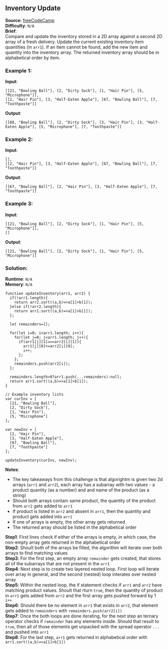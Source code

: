 ## Inventory Update

**Source**: [freeCodeCamp](https://www.freecodecamp.org/learn/coding-interview-prep/algorithms/inventory-update)  
**Difficulty**: ``N/A``    
**Brief**:     
Compare and update the inventory stored in a 2D array against a second 2D array of a fresh delivery. Update the current existing inventory item quantities (in ``arr1``). If an item cannot be found, add the new item and quantity into the inventory array. The returned inventory array should be in alphabetical order by item.   



### Example 1:
**Input**:   
```
[[21, "Bowling Ball"], [2, "Dirty Sock"], [1, "Hair Pin"], [5, "Microphone"]],   
[[2, "Hair Pin"], [3, "Half-Eaten Apple"], [67, "Bowling Ball"], [7, "Toothpaste"]]
```
**Output**: 
```
[[88, "Bowling Ball"], [2, "Dirty Sock"], [3, "Hair Pin"], [3, "Half-Eaten Apple"], [5, "Microphone"], [7, "Toothpaste"]]
```



### Example 2:
**Input**:
```
[],    
[[2, "Hair Pin"], [3, "Half-Eaten Apple"], [67, "Bowling Ball"], [7, "Toothpaste"]]
```
**Output**:
```
[[67, "Bowling Ball"], [2, "Hair Pin"], [3, "Half-Eaten Apple"], [7, "Toothpaste"]]
```



### Example 3:
**Input**:
```
[[21, "Bowling Ball"], [2, "Dirty Sock"], [1, "Hair Pin"], [5, "Microphone"]],   
[]
```
**Output**:
```
[[21, "Bowling Ball"], [2, "Dirty Sock"], [1, "Hair Pin"], [5, "Microphone"]]
```



### Solution:
**Runtime**: ``N/A``   
**Memory**: ``N/A``    
```
function updateInventory(arr1, arr2) {
  if(!arr1.length){
    return arr2.sort((a,b)=>a[1]>b[1]);
  }else if(!arr2.length){
    return arr1.sort((a,b)=>a[1]>b[1]);
  };

  let remainders=[];
  
  for(let i=0; i<arr1.length; i++){
    for(let j=0; j<arr1.length; j++){
      if(arr1[j][1]===arr2[i][1]){
        arr1[j][0]+=arr2[i][0];
        i++;
      };
    };
    remainders.push(arr2[i]);
  };

  remainders.length>0?arr1.push(...remainders):null;
  return arr1.sort((a,b)=>a[1]>b[1]);
}

// Example inventory lists
var curInv = [
  [21, "Bowling Ball"],
  [2, "Dirty Sock"],
  [1, "Hair Pin"],
  [5, "Microphone"]
];

var newInv = [
  [2, "Hair Pin"],
  [3, "Half-Eaten Apple"],
  [67, "Bowling Ball"],
  [7, "Toothpaste"]
];

updateInventory(curInv, newInv);
```
**Notes**: 
- The key takeaways from this challenge is that algorightm is given two 2d arrays (``arr1`` and ``arr2``), each array has a subarray with two values - a product quantity (as a number) and and name of the product (as a string)   
- Should both arrays contain same product, the quantity of the product from ``arr2`` gets added to ``arr1``        
- If product is listed in ``arr2`` and absent in ``arr1``, then the quantity and product gets added into ``arr1``     
- If one of arrays is empty, the other array gets returned     
- The returned array should be listed in the alphabetical order    

**Step1**: First lines check if either of the arrays is empty, in which case, the non-empty array gets returned in the alphabetical order    
**Step2**: Shoult both of the arrays be filled, the algorithm will iterate over both arrays to find matching values   
**Step3**: For the first step, an empty array ``remainder`` gets created, that stores all of the subarrays that are not present in the ``arr1``   
**Step4**: Next step is to create two layered nested loop. First loop will iterate over array in general, and the second (nested) loop interates over nested array   
**Step5**: Within the nested loop, the if statement checks if ``arr1`` and ``arr2`` have matching product values. Shoult that rturn ``true``, then the quantity of product in ``arr1`` gets added from ``arr2`` and the first array gets pushed forward by 1 ``i++``   
**Step6**: Should there be no element in ``arr1`` that exists in ``arr2``, that element gets added to ``remainders`` with ``remainders.push(arr2[i])``   
**Step7**: Once the both loops are done iterating, for the next step an ternary operator checks if ``remainder`` has any elements inside. Should that result to ``true``, then all of those elements get unpacked with the spread operator ``...`` and pushed into ``arr1``    
**Step8**: For the last step, ``arr1`` gets returned in alphabetical order with ``arr1.sort((a,b)=>a[1]>b[1])``    
